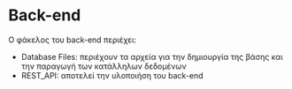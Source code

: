 # Back-end

Ο φάκελος του back-end περιέχει:
* Database Files: περιέχουν τα αρχεία για την δημιουργία της βάσης και την παραγωγή των κατάλληλων δεδομένων
* REST_API: αποτελεί την υλοποιήση του back-end 
